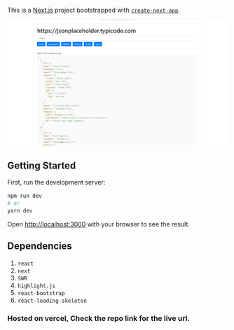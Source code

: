 This is a [Next.js](https://nextjs.org/) project bootstrapped with [`create-next-app`](https://github.com/vercel/next.js/tree/canary/packages/create-next-app).

<img src="./public/preview.png">

## Getting Started

First, run the development server:

```bash
npm run dev
# or
yarn dev
```

Open [http://localhost:3000](http://localhost:3000) with your browser to see the result.


## Dependencies

1. ```react```
2. ```next```
3. ```SWR```
4. ```highlight.js```
5. ```react-bootstrap```
6. ```react-loading-skeleton```


### Hosted on vercel, Check the repo link for the live url.